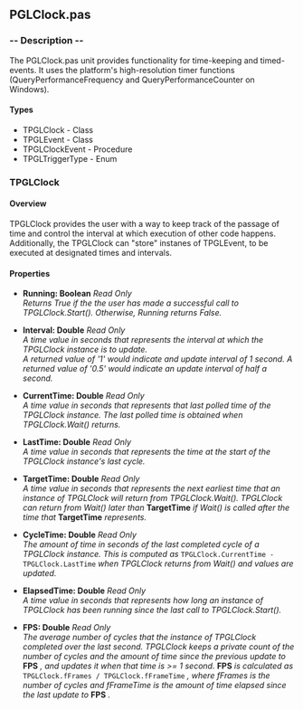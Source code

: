 
## PGLClock.pas

### -- Description --

The PGLClock.pas unit provides functionality for time-keeping and timed-events. It uses the platform's high-resolution timer functions (QueryPerformanceFrequency and QueryPerformanceCounter on Windows).

#### Types
- TPGLClock - Class
- TPGLEvent - Class
- TPGLClockEvent - Procedure
- TPGLTriggerType - Enum

### TPGLClock

#### Overview
TPGLClock provides the user with a way to keep track of the passage of time and control the interval at which execution of other code happens. Additionally, the TPGLClock can "store" instanes of TPGLEvent, to be executed at designated times and intervals.

#### Properties
- **Running: Boolean** *Read Only*  
  *Returns True if the the user has made a successful call to TPGLClock.Start(). Otherwise, Running returns False.*  
  
- **Interval: Double** *Read Only*  
  *A time value in seconds that represents the interval at which the TPGLClock instance is to update.  
  A returned value of '1' would indicate and update interval of 1 second. A returned value of '0.5' would indicate an update interval of half a second.*  
  
- **CurrentTime: Double** *Read Only*  
  *A time value in seconds that represents that last polled time of the TPGLClock instance. The last polled time is obtained when TPGLClock.Wait() returns.*  

- **LastTime: Double** *Read Only*  
  *A time value in seconds that represents the time at the start of the TPGLClock instance's last cycle.*  
  
- **TargetTime: Double** *Read Only*  
  *A time value in seconds that represents the next earliest time that an instance of TPGLClock will return from TPGLClock.Wait(). TPGLClock can return from Wait() later than* **TargetTime** *if Wait() is called after the time that* **TargetTime** *represents.*  
  
- **CycleTime: Double** *Read Only*  
  *The amount of time in seconds of the last completed cycle of a TPGLClock instance. This is computed as* `TPGLClock.CurrentTime - TPGLClock.LastTime` *when TPGLClock returns from Wait() and values are updated.*  
  
- **ElapsedTime: Double** *Read Only*  
  *A time value in seconds that represents how long an instance of TPGLClock has been running since the last call to TPGLClock.Start().*  
  
- **FPS: Double** *Read Only*  
  *The average number of cycles that the instance of TPGLClock completed over the last second. TPGLClock keeps a private count of the number of cycles and the amount of time since the previous update to* **FPS** *, and updates it when that time is >= 1 second.* **FPS** *is calculated as* `TPGLClock.fFrames / TPGLClock.fFrameTime` *, where fFrames is the number of cycles and fFrameTime is the amount of time elapsed since the last update to* **FPS** *.*      
